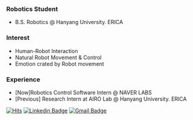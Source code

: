 ### Robotics Student
- B.S. Robotics @ Hanyang University. ERICA

### Interest
- Human-Robot Interaction
- Natural Robot Movement & Control
- Emotion crated by Robot movement

### Experience
- [Now]Robotics Control Software Intern  @ NAVER LABS 
- [Previous] Research Intern at AIRO Lab @ Hanyang University. ERICA


[![Hits](https://hits.seeyoufarm.com/api/count/incr/badge.svg?url=https%3A%2F%2Fgithub.com%2FInteractics%2F&count_bg=%2379C83D&title_bg=%23555555&icon=&icon_color=%23E7E7E7&title=hits&edge_flat=false)](https://hits.seeyoufarm.com)
[![Linkedin Badge](https://img.shields.io/badge/-LinkedIn-blue?style=flat&logo=Linkedin&logoColor=white&link=https://www.linkedin.com/in/hoyeon-yu-885494169/)](https://www.linkedin.com/in/hoyeon-yu-885494169/)
[![Gmail Badge](https://img.shields.io/badge/-Gmail-d14836?style=flat&logo=Gmail&logoColor=white&link=mailto:dbghdus1@gmail.com)](mailto:dbghdus@gmail.com)

